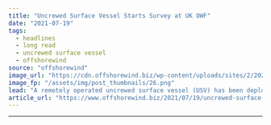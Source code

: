 ```yaml
---
title: "Uncrewed Surface Vessel Starts Survey at UK OWF"
date: "2021-07-19"
tags: 
  - headlines
  - long read
  - uncrewed surface vessel
  - offshorewind
source: "offshorewind"
image_url: "https://cdn.offshorewind.biz/wp-content/uploads/sites/2/2021/04/14115507/XOCEAN-XO-450-USV_-c-XOCEAN.png"
image_fp: "/assets/img/post_thumbnails/26.png"
lead: "A remotely operated uncrewed surface vessel (USV) has been deployed for a hydrographic survey"
article_url: "https://www.offshorewind.biz/2021/07/19/uncrewed-surface-vessel-starts-survey-at-uk-owf/"
---
```


---
